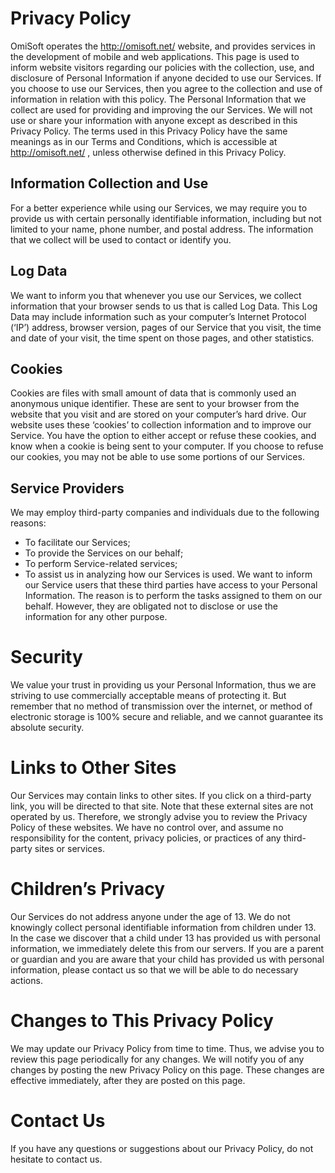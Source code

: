 # Privacy Policy

OmiSoft operates the http://omisoft.net/ website, and provides services in the development of mobile and web applications.
This page is used to inform website visitors regarding our policies with the collection, use, and disclosure of Personal Information if anyone decided to use our Services.
If you choose to use our Services, then you agree to the collection and use of information in relation with this policy. The Personal Information that we collect are used for providing and improving the our Services. We will not use or share your information with anyone except as described in this Privacy Policy.
The terms used in this Privacy Policy have the same meanings as in our Terms and Conditions, which is accessible at http://omisoft.net/ , unless otherwise defined in this Privacy Policy.

## Information Collection and Use
For a better experience while using our Services, we may require you to provide us with certain personally identifiable information, including but not limited to your name, phone number, and postal address. The information that we collect will be used to contact or identify you.

## Log Data
We want to inform you that whenever you use our Services, we collect information that your browser sends to us that is called Log Data. This Log Data may include information such as your computer’s Internet Protocol (‘IP’) address, browser version, pages of our Service that you visit, the time and date of your visit, the time spent on those pages, and other statistics.

## Cookies
Cookies are files with small amount of data that is commonly used an anonymous unique identifier. These are sent to your browser from the website that you visit and are stored on your computer’s hard drive.
Our website uses these ‘cookies’ to collection information and to improve our Service. You have the option to either accept or refuse these cookies, and know when a cookie is being sent to your computer. If you choose to refuse our cookies, you may not be able to use some portions of our Services.

## Service Providers
We may employ third-party companies and individuals due to the following reasons:
- To facilitate our Services;
- To provide the Services on our behalf;
- To perform Service-related services;
- To assist us in analyzing how our Services is used.
We want to inform our Service users that these third parties have access to your Personal Information. The reason is to perform the tasks assigned to them on our behalf. However, they are obligated not to disclose or use the information for any other purpose.

# Security
We value your trust in providing us your Personal Information, thus we are striving to use commercially acceptable means of protecting it. But remember that no method of transmission over the internet, or method of electronic storage is 100% secure and reliable, and we cannot guarantee its absolute security.

# Links to Other Sites
Our Services may contain links to other sites. If you click on a third-party link, you will be directed to that site. Note that these external sites are not operated by us. Therefore, we strongly advise you to review the Privacy Policy of these websites. We have no control over, and assume no responsibility for the content, privacy policies, or practices of any third-party sites or services.

# Children’s Privacy
Our Services do not address anyone under the age of 13. We do not knowingly collect personal identifiable information from children under 13. In the case we discover that a child under 13 has provided us with personal information, we immediately delete this from our servers. If you are a parent or guardian and you are aware that your child has provided us with personal information, please contact us so that we will be able to do necessary actions.

# Changes to This Privacy Policy
We may update our Privacy Policy from time to time. Thus, we advise you to review this page periodically for any changes. We will notify you of any changes by posting the new Privacy Policy on this page. These changes are effective immediately, after they are posted on this page.

# Contact Us
If you have any questions or suggestions about our Privacy Policy, do not hesitate to contact us.
